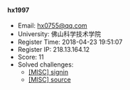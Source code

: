 #### hx1997  

* Email: hx0755@qq.com  
* University: 佛山科学技术学院  
* Register Time: 2018-04-23 19:51:07  
* Register IP: 218.13.164.12  
* Score: 11  
* Solved challenges: 
  * [[MISC] signin](https://github.com/SniperOJ/Challenges/blob/master/MISC/signin.json)  
  * [[MISC] source](https://github.com/SniperOJ/Challenges/blob/master/MISC/source.json)  
